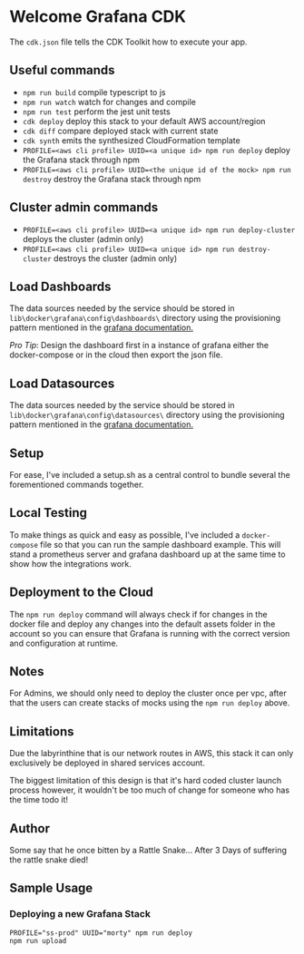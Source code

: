 # Welcome Grafana CDK

The `cdk.json` file tells the CDK Toolkit how to execute your app.

## Useful commands

 * `npm run build`   compile typescript to js
 * `npm run watch`   watch for changes and compile
 * `npm run test`    perform the jest unit tests
 * `cdk deploy`      deploy this stack to your default AWS account/region
 * `cdk diff`        compare deployed stack with current state
 * `cdk synth`       emits the synthesized CloudFormation template
 * `PROFILE=<aws cli profile> UUID=<a unique id> npm run deploy` deploy the Grafana stack through npm
 * `PROFILE=<aws cli profile> UUID=<the unique id of the mock> npm run destroy` destroy the Grafana stack through npm


## Cluster admin commands
 * `PROFILE=<aws cli profile> UUID=<a unique id> npm run deploy-cluster` deploys the cluster (admin only)
 * `PROFILE=<aws cli profile> UUID=<a unique id> npm run destroy-cluster` destroys the cluster (admin only)

## Load Dashboards
The data sources needed by the service should be stored in `lib\docker\grafana\config\dashboards\` directory using the provisioning pattern mentioned in the [grafana documentation.](https://grafana.com/docs/grafana/latest/administration/provisioning/)

*Pro Tip*:  Design the dashboard first in a instance of grafana either the docker-compose or in the cloud then export the json file.

## Load Datasources
The data sources needed by the service should be stored in `lib\docker\grafana\config\datasources\` directory using the provisioning pattern mentioned in the [grafana documentation.](https://grafana.com/docs/grafana/latest/administration/provisioning/)

## Setup
For ease, I've included a setup.sh as a central control to bundle several the forementioned commands together. 

## Local Testing
To make things as quick and easy as possible, I've included a 
`docker-compose` file so that you can run the sample dashboard example. This will stand a prometheus server and grafana dashboard up at the same time to show how the integrations work.

## Deployment to the Cloud
The `npm run deploy` command will always check if for changes in the docker file and deploy any changes into the default assets folder in the account so you can ensure that Grafana is running with the correct version and configuration at runtime.

## Notes
For Admins, we should only need to deploy the cluster once per vpc, after that the users can create stacks of mocks using the `npm run deploy` above. 

## Limitations
Due the labyrinthine that is our network routes in AWS, this stack it can only exclusively be deployed in shared services account.

The biggest limitation of this design is that it's hard coded cluster launch process  however, it wouldn't be too much of change for someone who has the time todo it!

## Author
Some say that he once bitten by a Rattle Snake... After 3 Days of suffering the rattle snake died!


## Sample Usage

### Deploying a new Grafana Stack
```
PROFILE="ss-prod" UUID="morty" npm run deploy
npm run upload
```
